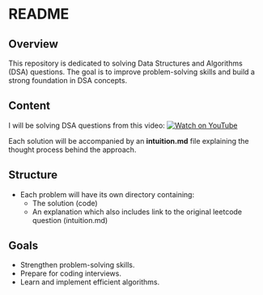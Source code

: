 # README

## Overview
This repository is dedicated to solving Data Structures and Algorithms (DSA) questions. The goal is to improve problem-solving skills and build a strong foundation in DSA concepts.

## Content
I will be solving DSA questions from this video:
[![Watch on YouTube](https://img.youtube.com/vi/lvO88XxNAzs/0.jpg)](https://www.youtube.com/watch?v=lvO88XxNAzs&t=5043s)


Each solution will be accompanied by an **intuition.md** file explaining the thought process behind the approach.

## Structure
- Each problem will have its own directory containing:
  - The solution (code)
  - An explanation which also includes link to the original leetcode question (intuition.md)

## Goals
- Strengthen problem-solving skills.
- Prepare for coding interviews.
- Learn and implement efficient algorithms.